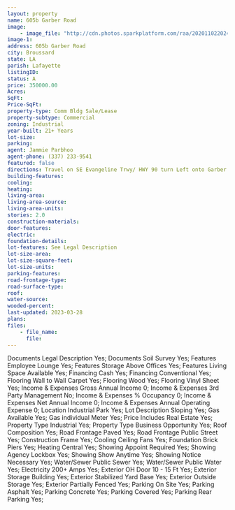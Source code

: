 ```yaml
---
layout: property
name: 605b Garber Road
image:
    - image_file: "http://cdn.photos.sparkplatform.com/raa/20201102202433982137000000.jpg"
image-1:
address: 605b Garber Road
city: Broussard
state: LA
parish: Lafayette
listingID: 
status: A
price: 350000.00
Acres: 
SqFt: 
Price-SqFt: 
property-type: Comm Bldg Sale/Lease
property-subtype: Commercial
zoning: Industrial
year-built: 21+ Years
lot-size: 
parking: 
agent: Jammie Parbhoo
agent-phone: (337) 233-9541
featured: false
directions: Travel on SE Evangeline Trwy/ HWY 90 turn Left onto Garber Road property will be on your Left.
building-features: 
cooling: 
heating: 
living-area: 
living-area-source: 
living-area-units: 
stories: 2.0
construction-materials: 
door-features: 
electric: 
foundation-details: 
lot-features: See Legal Description
lot-size-area: 
lot-size-square-feet: 
lot-size-units: 
parking-features: 
road-frontage-type: 
road-surface-type: 
roof: 
water-source: 
wooded-percent: 
last-updated: 2023-03-28
plans: 
files:
    - file_name:
      file:
---
```

Documents	Legal Description	Yes;
Documents	Soil Survey	Yes;
Features	Employee Lounge	Yes;
Features	Storage Above Offices	Yes;
Features	Living Space Available	Yes;
Financing	Cash	Yes;
Financing	Conventional	Yes;
Flooring	Wall to Wall Carpet	Yes;
Flooring	Wood	Yes;
Flooring	Vinyl Sheet	Yes;
Income & Expenses	Gross Annual Income	0;
Income & Expenses	3rd Party Management	No;
Income & Expenses	% Occupancy	0;
Income & Expenses	Net Annual Income	0;
Income & Expenses	Annual Operating Expense	0;
Location	Industrial Park	Yes;
Lot Description	Sloping	Yes;
Gas	Available	Yes;
Gas	individual Meter	Yes;
Price Includes	Real Estate	Yes;
Property Type	Industrial	Yes;
Property Type	Business Opportunity	Yes;
Roof	Composition	Yes;
Road Frontage	Paved	Yes;
Road Frontage	Public Street	Yes;
Construction	Frame	Yes;
Cooling	Ceiling Fans	Yes;
Foundation	Brick Piers	Yes;
Heating	Central	Yes;
Showing	Appoint Required	Yes;
Showing	Agency Lockbox	Yes;
Showing	Show Anytime	Yes;
Showing	Notice Necessary	Yes;
Water/Sewer	Public Sewer	Yes;
Water/Sewer	Public Water	Yes;
Electricity	200+ Amps	Yes;
Exterior	OH Door 10 - 15 Ft	Yes;
Exterior	Storage Building	Yes;
Exterior	Stabilized Yard Base	Yes;
Exterior	Outside Storage	Yes;
Exterior	Partially Fenced	Yes;
Parking	On Site	Yes;
Parking	Asphalt	Yes;
Parking	Concrete	Yes;
Parking	Covered	Yes;
Parking	Rear Parking	Yes;

